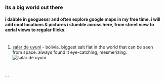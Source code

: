 ### its a big world out there


#### i dabble in geoguessr and often explore google maps in my free time. i will add cool locations & pictures i stumble across here, from street view to aerial views to regular flicks.

#
1. [salar de uyuni](https://maps.app.goo.gl/qaeuZKtabTYZkaiJ8) - bolivia. biggest salt flat in the world that can be seen from space. always found it eye-catching, mesmerizing.
![salar de uyuni](../places//uyuni.png)

#
...